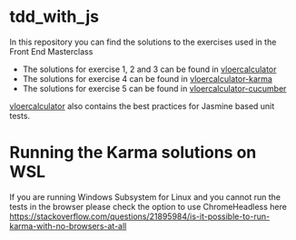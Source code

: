 # tdd_with_js
In this repository you can find the solutions to the exercises used in the Front End Masterclass

- The solutions for exercise 1, 2 and 3 can be found in [vloercalculator](./vloercalculator)
- The solutions for exercise 4 can be found in [vloercalculator-karma](./vloercalculator-karma)
- The solutions for exercise 5 can be found in [vloercalculator-cucumber](./vloercalculator-cucumber)

[vloercalculator](./vloercalculator) also contains the best practices for Jasmine based unit tests.

# Running the Karma solutions on WSL
If you are running Windows Subsystem for Linux and you cannot run the tests in the browser please check the option to use ChromeHeadless here https://stackoverflow.com/questions/21895984/is-it-possible-to-run-karma-with-no-browsers-at-all
